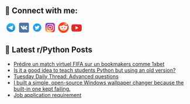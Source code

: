 ## 🔎 Connect with me:
[<img src="https://github.com/bullbesh/bullbesh/blob/main/images/Telegram.png" width="32" height="32" />](https://t.me/bullbesh)
[<img src="https://github.com/bullbesh/bullbesh/blob/main/images/VK.png" width="32" height="32" />](https://vk.com/bullbesh)
[<img src="https://github.com/bullbesh/bullbesh/blob/main/images/Twitter.png" width="32" height="32" />](https://twitter.com/bullbesh1)
[<img src="https://github.com/bullbesh/bullbesh/blob/main/images/Instagram.png" width="32" height="32" />](https://www.instagram.com/bullbesh)
[<img src="https://github.com/bullbesh/bullbesh/blob/main/images/Reddit.png" width="32" height="32" />](https://www.reddit.com/user/bullbesh)
[<img src="https://github.com/bullbesh/bullbesh/blob/main/images/YouTube.png" width="32" height="32" />](https://www.youtube.com/channel/UCtfjRs6uzgq5mfm8S06WTcg)

## 📕 Latest r/Python Posts
<!-- BLOG-POST-LIST:START -->
- [Prédire un match virtuel FIFA sur un bookmakers comme 1xbet](https://www.reddit.com/r/Python/comments/1n65ef0/prédire_un_match_virtuel_fifa_sur_un_bookmakers/)
- [Is it a good idea to teach students Python but using an old version?](https://www.reddit.com/r/Python/comments/1n658es/is_it_a_good_idea_to_teach_students_python_but/)
- [Tuesday Daily Thread: Advanced questions](https://www.reddit.com/r/Python/comments/1n64s7q/tuesday_daily_thread_advanced_questions/)
- [I built a simple, open-source Windows wallpaper changer because the built-in one kept failing.](https://www.reddit.com/r/Python/comments/1n64bla/i_built_a_simple_opensource_windows_wallpaper/)
- [Job application requirement](https://www.reddit.com/r/Python/comments/1n5yppn/job_application_requirement/)
<!-- BLOG-POST-LIST:END -->
